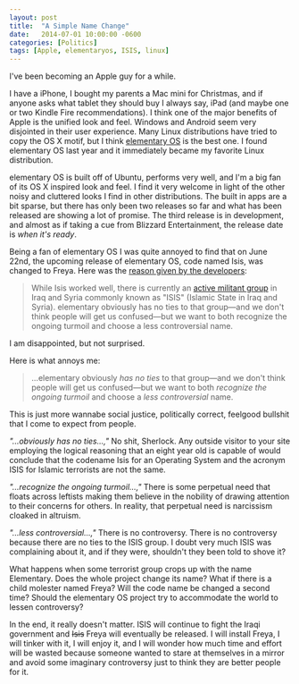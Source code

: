 ```yaml
---
layout: post
title:  "A Simple Name Change"
date:   2014-07-01 10:00:00 -0600
categories: [Politics]
tags: [Apple, elementaryos, ISIS, linux]
---
```


I've been becoming an Apple guy for a while.

I have a iPhone, I bought my parents a Mac mini for Christmas, and if anyone asks what tablet they should buy I always say, iPad (and maybe one or two Kindle Fire recommendations). I think one of the major benefits of Apple is the unified look and feel. Windows and Android seem very disjointed in their user experience. Many Linux distributions have tried to copy the OS X motif, but I think [elementary OS](http://elementaryos.org/) is the best one. I found elementary OS last year and it immediately became my favorite Linux distribution.

elementary OS is built off of Ubuntu, performs very well, and I'm a big fan of its OS X inspired look and feel. I find it very welcome in light of the other noisy and cluttered looks I find in other distributions. The built in apps are a bit sparse, but there has only been two releases so far and what has been released are showing a lot of promise. The third release is in development, and almost as if taking a cue from Blizzard Entertainment, the release date is *when it's ready*.

Being a fan of elementary OS I was quite annoyed to find that on June 22nd, the upcoming release of elementary OS, code named Isis, was changed to Freya. Here was the [reason given by the developers](http://elementaryos.org/journal/elementary-os-isis-is-now-freya):

> While Isis worked well, there is currently an [active militant group](http://en.wikipedia.org/wiki/Islamic_State_in_Iraq_and_Syria) in Iraq and Syria commonly known as "ISIS" (Islamic State in Iraq and Syria). elementary obviously has no ties to that group—and we don't think people will get us confused—but we want to both recognize the ongoing turmoil and choose a less controversial name.

I am disappointed, but not surprised.

Here is what annoys me:

> ...elementary obviously *has no ties* to that group—and we don't think people will get us confused—but we want to both *recognize the ongoing turmoil* and choose a *less controversial* name.

This is just more wannabe social justice, politically correct, feelgood bullshit that I come to expect from people.

*"...obviously has no ties...,"* No shit, Sherlock. Any outside visitor to your site employing the logical reasoning that an eight year old is capable of would conclude that the codename Isis for an Operating System and the acronym ISIS for Islamic terrorists are not the same.

*"...recognize the ongoing turmoil…,"* There is some perpetual need that floats across leftists making them believe in the nobility of drawing attention to their concerns for others. In reality, that perpetual need is narcissism cloaked in altruism.

*"...less controversial...,"* There is no controversy. There is no controversy because there are no ties to the ISIS group. I doubt very much ISIS was complaining about it, and if they were, shouldn't they been told to shove it?

What happens when some terrorist group crops up with the name Elementary. Does the whole project change its name? What if there is a child molester named Freya? Will the code name be changed a second time? Should the elementary OS project try to accommodate the world to lessen controversy?

In the end, it really doesn't matter. ISIS will continue to fight the Iraqi government and ~~Isis~~ Freya will eventually be released. I will install Freya, I will tinker with it, I will enjoy it, and I will wonder how much time and effort will be wasted because someone wanted to stare at themselves in a mirror and avoid some imaginary controversy just to think they are better people for it.
